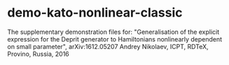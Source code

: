# demo-kato-nonlinear-classic
The supplementary demonstration files for:   "Generalisation of the explicit expression for the Deprit generator     to Hamiltonians nonlinearly dependent on small parameter",       arXiv:1612.05207    Andrey Nikolaev, ICPT, RDTeX, Provino, Russia, 2016 
